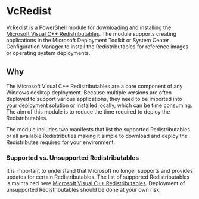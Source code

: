 # VcRedist

VcRedist is a PowerShell module for downloading and installing the [Microsoft Visual C++ Redistributables](https://support.microsoft.com/en-au/help/2977003/the-latest-supported-visual-c-downloads). The module supports creating applications in the Microsoft Deployment Toolkit or System Center Configuration Manager to install the Redistributables for reference images or operating system deployments.

## Why

The Microsoft Visual C++ Redistributables are a core component of any Windows desktop deployment. Because multiple versions are often deployed to support various applications, they need to be imported into your deployment solution or installed locally, which can be time consuming. The aim of this module is to reduce the time required to deploy the Redistributables.

The module includes two manifests that list the supported Redistributables or all available Redistributles making it simple to download and deploy the Redistributes required for your environment.

### Supported vs. Unsupported Redistributables

It is important to understand that Microsoft no longer supports and provides updates for certain Redistributables. The list of supported Redistributables is maintained here [Microsoft Visual C++ Redistributables](https://support.microsoft.com/en-au/help/2977003/the-latest-supported-visual-c-downloads). Deployment of unsupported Redistributables should be done at your own risk.